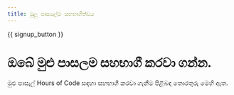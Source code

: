 ```yaml
---
title: මුලු පාසලේම සහභාගිත්වය
---
```


{{ signup_button }}

# ඔබේ මුළු පාසලම සහභාගී කරවා ගන්න.

මුළු පාසැල් Hours of Code සඳහා සහභාගී කරවා ගැනීම පිළිබඳ තොරතුරු මෙහි ඇත.